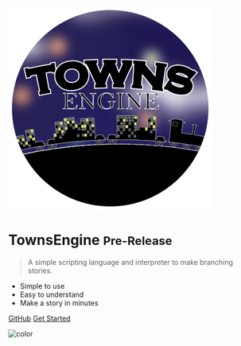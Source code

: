 ![logo](_media/icon.png)
# TownsEngine <small>Pre-Release</small>

> A simple scripting language and interpreter to make branching stories.

- Simple to use
- Easy to understand
- Make a story in minutes

[GitHub](https://github.com/omarr321/TownsEngine)
[Get Started](#townsengine)

![color](#e19065)